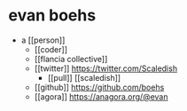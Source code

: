 # evan boehs

- a [[person]]
  - [[coder]]
  - [[flancia collective]]
  - [[twitter]] https://twitter.com/Scaledish
    - [[pull]] [[scaledish]]
  - [[github]] https://github.com/boehs
  - [[agora]] https://anagora.org/@evan

